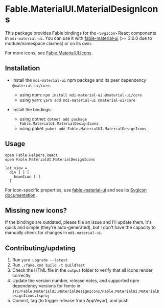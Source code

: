 # Fable.MaterialUI.MaterialDesignIcons

This package provides Fable bindings for the `<SvgIcon>` React components in `mdi-material-ui`. You can use it with [fable-material-ui](https://github.com/mvsmal/fable-material-ui) (>= 3.0.0 due to module/namespace clashes) or on its own.

For more icons, see [Fable.MaterialUI.Icons](https://github.com/cmeeren/Fable.MaterialUI.Icons).

## Installation

* Install the `mdi-material-ui` npm package and its peer dependency `@material-ui/core`:
  * using npm: `npm install mdi-material-ui @material-ui/core`
  * using yarn: `yarn add mdi-material-ui @material-ui/core`

* Install the bindings:
  * using dotnet: `dotnet add package Fable.MaterialUI.MaterialDesignIcons`
  * using paket: `paket add Fable.MaterialUI.MaterialDesignIcons`

## Usage

```f#
open Fable.Helpers.React
open Fable.MaterialUI.MaterialDesignIcons

let view =
  div [ ] [
    homeIcon [ ]
  ]
```

For icon-specific properties, use [fable-material-ui](https://github.com/mvsmal/fable-material-ui) and see its [SvgIcon documentation](https://mvsmal.github.io/fable-material-ui/#/api/svg-icon).

## Missing new icons?

If the bindings are outdated, please file an issue and I'll update them. It's quick and simple (they're auto-generated), but I don't have the capacity to manually check for changes in `mdi-material-ui`.

## Contributing/updating

1. Run `yarn upgrade --latest`
2. Run `./fake.cmd build -t BuildTest`
3. Check the HTML file in the `output` folder to verify that all icons render correctly
4. Update the version number, release notes, and supported npm dependency versions for femto in `src/Fable.MaterialUI.MaterialDesignIcons/Fable.MaterialUI.MaterialDesignIcons.fsproj`
5. Commit, tag (to trigger release from AppVeyor), and push
